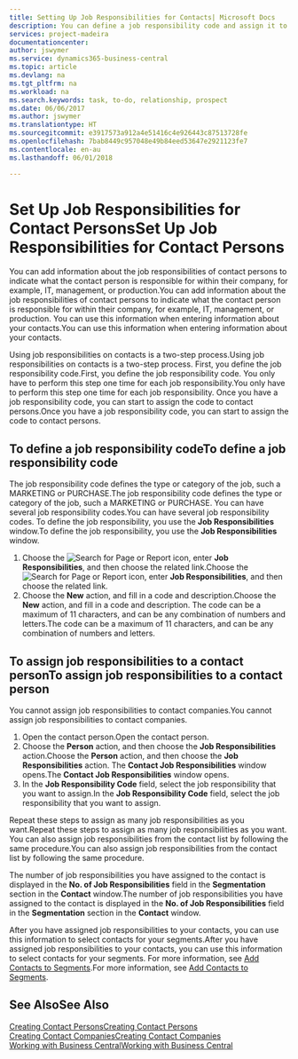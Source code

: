 ```yaml
---
title: Setting Up Job Responsibilities for Contacts| Microsoft Docs
description: You can define a job responsibility code and assign it to a contact to indicate the tasks that your contact is responsible for in their company, for example, IT or production.
services: project-madeira
documentationcenter: 
author: jswymer
ms.service: dynamics365-business-central
ms.topic: article
ms.devlang: na
ms.tgt_pltfrm: na
ms.workload: na
ms.search.keywords: task, to-do, relationship, prospect
ms.date: 06/06/2017
ms.author: jswymer
ms.translationtype: HT
ms.sourcegitcommit: e3917573a912a4e51416c4e926443c87513728fe
ms.openlocfilehash: 7bab8449c957048e49b84eed53647e2921123fe7
ms.contentlocale: en-au
ms.lasthandoff: 06/01/2018

---
```

# <a name="set-up-job-responsibilities-for-contact-persons"></a><span data-ttu-id="8c377-103">Set Up Job Responsibilities for Contact Persons</span><span class="sxs-lookup"><span data-stu-id="8c377-103">Set Up Job Responsibilities for Contact Persons</span></span>
<span data-ttu-id="8c377-104">You can add information about the job responsibilities of contact persons to indicate what the contact person is responsible for within their company, for example, IT, management, or production.</span><span class="sxs-lookup"><span data-stu-id="8c377-104">You can add information about the job responsibilities of contact persons to indicate what the contact person is responsible for within their company, for example, IT, management, or production.</span></span> <span data-ttu-id="8c377-105">You can use this information when entering information about your contacts.</span><span class="sxs-lookup"><span data-stu-id="8c377-105">You can use this information when entering information about your contacts.</span></span>

<span data-ttu-id="8c377-106">Using job responsibilities on contacts is a two-step process.</span><span class="sxs-lookup"><span data-stu-id="8c377-106">Using job responsibilities on contacts is a two-step process.</span></span> <span data-ttu-id="8c377-107">First, you define the job responsibility code.</span><span class="sxs-lookup"><span data-stu-id="8c377-107">First, you define the job responsibility code.</span></span> <span data-ttu-id="8c377-108">You only have to perform this step one time for each job responsibility.</span><span class="sxs-lookup"><span data-stu-id="8c377-108">You only have to perform this step one time for each job responsibility.</span></span> <span data-ttu-id="8c377-109">Once you have a job responsibility code, you can start to assign the code to contact persons.</span><span class="sxs-lookup"><span data-stu-id="8c377-109">Once you have a job responsibility code, you can start to assign the code to contact persons.</span></span>

## <a name="to-define-a-job-responsibility-code"></a><span data-ttu-id="8c377-110">To define a job responsibility code</span><span class="sxs-lookup"><span data-stu-id="8c377-110">To define a job responsibility code</span></span>
<span data-ttu-id="8c377-111">The job responsibility code defines the type or category of the job, such a MARKETING or PURCHASE.</span><span class="sxs-lookup"><span data-stu-id="8c377-111">The job responsibility code defines the type or category of the job, such a MARKETING or PURCHASE.</span></span> <span data-ttu-id="8c377-112">You can have several job responsibility codes.</span><span class="sxs-lookup"><span data-stu-id="8c377-112">You can have several job responsibility codes.</span></span> <span data-ttu-id="8c377-113">To define the job responsibility, you use the **Job Responsibilities** window.</span><span class="sxs-lookup"><span data-stu-id="8c377-113">To define the job responsibility, you use the **Job Responsibilities** window.</span></span>

1. <span data-ttu-id="8c377-114">Choose the ![Search for Page or Report](media/ui-search/search_small.png "Search for Page or Report icon") icon, enter **Job Responsibilities**, and then choose the related link.</span><span class="sxs-lookup"><span data-stu-id="8c377-114">Choose the ![Search for Page or Report](media/ui-search/search_small.png "Search for Page or Report icon") icon, enter **Job Responsibilities**, and then choose the related link.</span></span>
2. <span data-ttu-id="8c377-115">Choose the **New** action, and fill in a code and description.</span><span class="sxs-lookup"><span data-stu-id="8c377-115">Choose the **New** action, and fill in a code and description.</span></span> <span data-ttu-id="8c377-116">The code can be a maximum of 11 characters, and can be any combination of numbers and letters.</span><span class="sxs-lookup"><span data-stu-id="8c377-116">The code can be a maximum of 11 characters, and can be any combination of numbers and letters.</span></span>

## <a name="to-assign-job-responsibilities-to-a-contact-person"></a><span data-ttu-id="8c377-117">To assign job responsibilities to a contact person</span><span class="sxs-lookup"><span data-stu-id="8c377-117">To assign job responsibilities to a contact person</span></span>
<span data-ttu-id="8c377-118">You cannot assign job responsibilities to contact companies.</span><span class="sxs-lookup"><span data-stu-id="8c377-118">You cannot assign job responsibilities to contact companies.</span></span>

1. <span data-ttu-id="8c377-119">Open the contact person.</span><span class="sxs-lookup"><span data-stu-id="8c377-119">Open the contact person.</span></span>
2. <span data-ttu-id="8c377-120">Choose the **Person** action, and then choose the **Job Responsibilities** action.</span><span class="sxs-lookup"><span data-stu-id="8c377-120">Choose the **Person** action, and then choose the **Job Responsibilities** action.</span></span> <span data-ttu-id="8c377-121">The **Contact Job Responsibilities** window opens.</span><span class="sxs-lookup"><span data-stu-id="8c377-121">The **Contact Job Responsibilities** window opens.</span></span>
3. <span data-ttu-id="8c377-122">In the **Job Responsibility Code** field, select the job responsibility that you want to assign.</span><span class="sxs-lookup"><span data-stu-id="8c377-122">In the **Job Responsibility Code** field, select the job responsibility that you want to assign.</span></span>

<span data-ttu-id="8c377-123">Repeat these steps to assign as many job responsibilities as you want.</span><span class="sxs-lookup"><span data-stu-id="8c377-123">Repeat these steps to assign as many job responsibilities as you want.</span></span> <span data-ttu-id="8c377-124">You can also assign job responsibilities from the contact list by following the same procedure.</span><span class="sxs-lookup"><span data-stu-id="8c377-124">You can also assign job responsibilities from the contact list by following the same procedure.</span></span>

<span data-ttu-id="8c377-125">The number of job responsibilities you have assigned to the contact is displayed in the **No. of Job Responsibilities** field in the **Segmentation** section in the **Contact** window.</span><span class="sxs-lookup"><span data-stu-id="8c377-125">The number of job responsibilities you have assigned to the contact is displayed in the **No. of Job Responsibilities** field in the **Segmentation** section in the **Contact** window.</span></span>

<span data-ttu-id="8c377-126">After you have assigned job responsibilities to your contacts, you can use this information to select contacts for your segments.</span><span class="sxs-lookup"><span data-stu-id="8c377-126">After you have assigned job responsibilities to your contacts, you can use this information to select contacts for your segments.</span></span> <span data-ttu-id="8c377-127">For more information, see [Add Contacts to Segments](marketing-add-contact-segment.md).</span><span class="sxs-lookup"><span data-stu-id="8c377-127">For more information, see [Add Contacts to Segments](marketing-add-contact-segment.md).</span></span>

## <a name="see-also"></a><span data-ttu-id="8c377-128">See Also</span><span class="sxs-lookup"><span data-stu-id="8c377-128">See Also</span></span>
[<span data-ttu-id="8c377-129">Creating Contact Persons</span><span class="sxs-lookup"><span data-stu-id="8c377-129">Creating Contact Persons</span></span>](marketing-create-contact-persons.md)  
[<span data-ttu-id="8c377-130">Creating Contact Companies</span><span class="sxs-lookup"><span data-stu-id="8c377-130">Creating Contact Companies</span></span>](marketing-create-contact-companies.md)  
[<span data-ttu-id="8c377-131">Working with Business Central</span><span class="sxs-lookup"><span data-stu-id="8c377-131">Working with Business Central</span></span>](ui-work-product.md)

